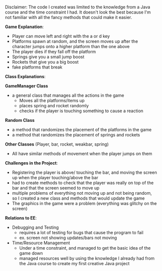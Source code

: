 Disclaimer: The code I created was limited to the knowledge from a Java course and the time constraint I had. It doesn't look the best because I'm not familiar with all the fancy methods that could make it easier.

**Game Explanation**:

- Player can move left and right with the a or d key
- Platforms spawn at random, and the screen moves up after the character jumps onto a higher platform than the one above
- The player dies if they fall off the platform
- Springs give you a small jump boost
- Rockets that give you a big boost
- fake platforms that break 

**Class Explanations**:

**GameManager Class**

- a general class that manages all the actions in the game
    - Moves all the platforms/items up
    - places spring and rocket randomly
    - checks if the player is touching something to cause a reaction

**Random Class**

- a method that randomizes the placement of the platforms in the game
- a method that randomizes the placement of springs and rockets
 
**Other Classes** (Player, bar, rocket, weakbar, spring)

- All have similar methods of movement when the player jumps on them

**Challenges in the Project**:

- Registering the player is above/ touching the bar, and moving the screen up when the player touching/above the bar
- had to create methods to check that the player was really on top of the bar and that the screen seemed to move up
- multiple problems of everything not moving up and not being random, so I created a new class and methods that would update the game
- The graphics in the game were a problem (everything was glitchy on the screen)

**Relations to EE**:

- Debugging and Testing
   - requires a lot of testing for bugs that cause the program to fail
   - ex. screen not showing updates/bars not moving
- Time/Resource Management
   - Under a time constraint, and managed to get the basic idea of the game down
   - managed resources well by using the knowledge I already had from the Java course to create my first creative Java project
  
  
